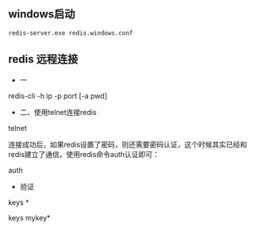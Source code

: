 ## windows启动

```
redis-server.exe redis.windows.conf
```


## redis 远程连接

- 一

redis-cli -h ip -p port [-a pwd]

- 二、使用telnet连接redis

telnet <hostname> <port>

连接成功后，如果redis设置了密码，则还需要密码认证，这个时候其实已经和redis建立了通信，使用redis命令auth认证即可：

auth <password>

- 验证

keys *

keys mykey*



#